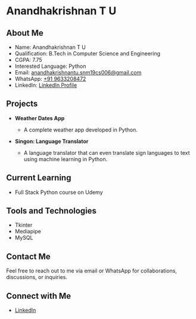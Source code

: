# Anandhakrishnan T U

## About Me
- Name: Anandhakrishnan T U
- Qualification: B.Tech in Computer Science and Engineering
- CGPA: 7.75
- Interested Language: Python
- Email: anandhakrishnantu.snm19cs006@gmail.com
- WhatsApp: [+91 9633208472](https://wa.me/919633208472)
- LinkedIn: [LinkedIn Profile](https://www.linkedin.com/in/anandhakrishnan-t-u-bb3720251)

## Projects
- **Weather Dates App**
  - A complete weather app developed in Python.
  
- **Singon: Language Translator**
  - A language translator that can even translate sign languages to text using machine learning in Python.

## Current Learning
- Full Stack Python course on Udemy

## Tools and Technologies
- Tkinter
- Mediapipe
- MySQL

## Contact Me
Feel free to reach out to me via email or WhatsApp for collaborations, discussions, or inquiries.

## Connect with Me
- [LinkedIn](https://www.linkedin.com/in/anandhakrishnan-t-u-bb3720251)

<!---
AnandhakrishnanTU/AnandhakrishnanTU is a ✨ special ✨ repository because its `README.md` (this file) appears on your GitHub profile.
You can click the Preview link to take a look at your changes.
--->
